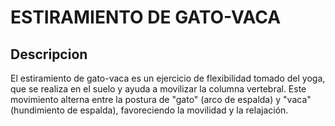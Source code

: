 # ESTIRAMIENTO DE GATO-VACA

## Descripcion

El estiramiento de gato-vaca es un ejercicio de flexibilidad tomado del yoga, que se realiza en el suelo y ayuda a movilizar la columna vertebral. Este movimiento alterna entre la postura de "gato" (arco de espalda) y "vaca" (hundimiento de espalda), favoreciendo la movilidad y la relajación.